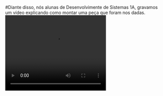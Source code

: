 
  #Diante disso, nós alunas de Desenvolvimente de Sistemas 1A, gravamos um vídeo explicando como montar uma peça que foram nos dadas. 
    ![]()
<video src="video.mp4" width="320" height="240" controls></video>
